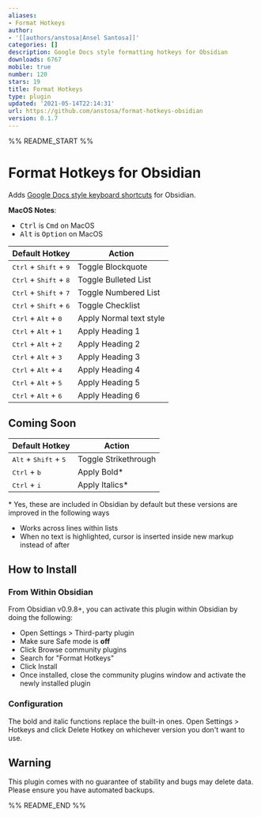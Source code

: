 ```yaml
---
aliases:
- Format Hotkeys
author:
- '[[authors/anstosa|Ansel Santosa]]'
categories: []
description: Google Docs style formatting hotkeys for Obsidian
downloads: 6767
mobile: true
number: 120
stars: 19
title: Format Hotkeys
type: plugin
updated: '2021-05-14T22:14:31'
url: https://github.com/anstosa/format-hotkeys-obsidian
version: 0.1.7
---
```


%% README_START %%

# Format Hotkeys for Obsidian

Adds [Google Docs style keyboard shortcuts](https://support.google.com/docs/answer/179738) for Obsidian.

**MacOS Notes**:
* <kbd>Ctrl</kbd> is <kbd>Cmd</kbd> on MacOS
* <kbd>Alt</kbd> is <kbd>Option</kbd> on MacOS

| Default Hotkey                                    | Action                  |
| ------------------------------------------------- | ----------------------- |
| <kbd>Ctrl</kbd> + <kbd>Shift</kbd> + <kbd>9</kbd> | Toggle Blockquote       |
| <kbd>Ctrl</kbd> + <kbd>Shift</kbd> + <kbd>8</kbd> | Toggle Bulleted List    |
| <kbd>Ctrl</kbd> + <kbd>Shift</kbd> + <kbd>7</kbd> | Toggle Numbered List    |
| <kbd>Ctrl</kbd> + <kbd>Shift</kbd> + <kbd>6</kbd> | Toggle Checklist        |
| <kbd>Ctrl</kbd> + <kbd>Alt</kbd> + <kbd>0</kbd>   | Apply Normal text style |
| <kbd>Ctrl</kbd> + <kbd>Alt</kbd> + <kbd>1</kbd>   | Apply Heading 1         |
| <kbd>Ctrl</kbd> + <kbd>Alt</kbd> + <kbd>2</kbd>   | Apply Heading 2         |
| <kbd>Ctrl</kbd> + <kbd>Alt</kbd> + <kbd>3</kbd>   | Apply Heading 3         |
| <kbd>Ctrl</kbd> + <kbd>Alt</kbd> + <kbd>4</kbd>   | Apply Heading 4         |
| <kbd>Ctrl</kbd> + <kbd>Alt</kbd> + <kbd>5</kbd>   | Apply Heading 5         |
| <kbd>Ctrl</kbd> + <kbd>Alt</kbd> + <kbd>6</kbd>   | Apply Heading 6         |

## Coming Soon

| Default Hotkey                                    | Action                  |
| ------------------------------------------------- | ----------------------- |
| <kbd>Alt</kbd> + <kbd>Shift</kbd> + <kbd>5</kbd>  | Toggle Strikethrough    |
| <kbd>Ctrl</kbd> + <kbd>b</kbd>                    | Apply Bold*             |
| <kbd>Ctrl</kbd> + <kbd>i</kbd>                    | Apply Italics*          |

\* Yes, these are included in Obsidian by default but these versions are improved in the following ways
- Works across lines within lists
- When no text is highlighted, cursor is inserted inside new markup instead of after

## How to Install

### From Within Obsidian

From Obsidian v0.9.8+, you can activate this plugin within Obsidian by doing the following:

- Open Settings > Third-party plugin
- Make sure Safe mode is **off**
- Click Browse community plugins
- Search for "Format Hotkeys"
- Click Install
- Once installed, close the community plugins window and activate the newly installed plugin

### Configuration

The bold and italic functions replace the built-in ones. Open Settings > Hotkeys and click Delete Hotkey on whichever version you don't want to use.

## Warning

This plugin comes with no guarantee of stability and bugs may delete data.
Please ensure you have automated backups.

%% README_END %%
